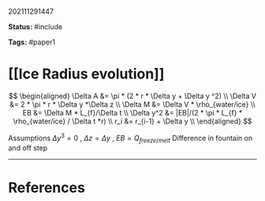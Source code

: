 202111291447

**Status:** #include

**Tags:** #paper1

# [[Ice Radius evolution]]

$$
\begin{aligned}
\Delta A &= \pi * (2 * r * \Delta y + \Delta y ^2) \\
\Delta V &= 2 * \pi * r * \Delta y *\Delta z \\
\Delta M &= \Delta V * \rho_{water/ice} \\
EB &= \Delta M * L_{f}/\Delta t  \\
\Delta y^2 &= |EB|/(2 * \pi * L_{f} * \rho_{water/ice} / \Delta t *r) \\
r_i &= r_{i-1} + \Delta y \\
\end{aligned}
$$

Assumptions $\Delta y ^ 3 = 0$ , $\Delta z = \Delta y$ , $EB = Q_{freeze/melt}$
Difference in fountain on and off step

---
# References